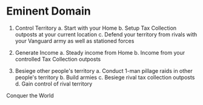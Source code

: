 Eminent Domain
=============

1. Control Territory
  a. Start with your Home
  b. Setup Tax Collection outposts at your current location
  c. Defend your territory from rivals with your Vanguard army as well as stationed forces

2. Generate Income
  a. Steady income from Home
  b. Income from your controlled Tax Collection outposts

3. Besiege other people's territory
  a. Conduct 1-man pillage raids in other people's territory
  b. Build armies
  c. Besiege rival tax collection outposts
  d. Gain control of rival territory

Conquer the World
